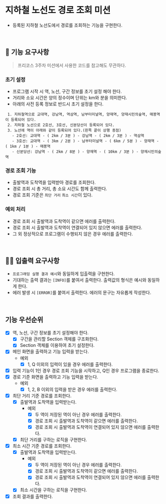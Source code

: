 # 지하철 노선도 경로 조회 미션
- 등록된 지하철 노선도에서 경로를 조회하는 기능을 구현한다.

<br>

## 🚀 기능 요구사항

> 프리코스 3주차 미션에서 사용한 코드를 참고해도 무관하다. 

### 초기 설정 
- 프로그램 시작 시 역, 노선, 구간 정보를 초기 설정 해야 한다.
- 거리와 소요 시간은 양의 정수이며 단위는 km와 분을 의미한다.
- 아래의 사전 등록 정보로 반드시 초기 설정을 한다.

```
 1. 지하철역으로 교대역, 강남역, 역삼역, 남부터미널역, 양재역, 양재시민의숲역, 매봉역이 등록되어 있다.
 2. 지하철 노선으로 2호선, 3호선, 신분당선이 등록되어 있다.
 3. 노선에 역이 아래와 같이 등록되어 있다.(왼쪽 끝이 상행 종점)
   - 2호선: 교대역 - ( 2km / 3분 ) - 강남역 - ( 2km / 3분 ) - 역삼역
   - 3호선: 교대역 - ( 3km / 2분 ) - 남부터미널역 - ( 6km / 5분 ) - 양재역 - ( 1km / 1분 ) - 매봉역
   - 신분당선: 강남역 - ( 2km / 8분 ) - 양재역 - ( 10km / 3분 ) - 양재시민의숲역
 ```
  
### 경로 조회 기능
- 출발역과 도착역을 입력받아 경로를 조회한다.
- 경로 조회 시 총 거리, 총 소요 시간도 함께 출력한다.
- 경로 조회 기준은 `최단 거리` `최소 시간`이 있다.

### 예외 처리
- 경로 조회 시 출발역과 도착역이 같으면 에러를 출력한다.
- 경로 조회 시 출발역과 도착역이 연결되어 있지 않으면 에러를 출력한다.
- 그 외 정상적으로 프로그램이 수행되지 않은 경우 에러를 출력한다.

<br>

## ✍🏻 입출력 요구사항
- `프로그래밍 실행 결과 예시`와 동일하게 입출력을 구현한다.
- 기대하는 출력 결과는 `[INFO]`를 붙여서 출력한다. 출력값의 형식은 예시와 동일하게 한다.
- 에러 발생 시 `[ERROR]`를 붙여서 출력한다. 에러의 문구는 자유롭게 작성한다.

<br>

## 기능 우선순위
- [X] 역, 노선, 구간 정보를 초기 설정해야 한다.
    - [X] 구간을 관리할 Section 객체를 구조화한다.
    - [X] Section 객체를 이용하여 초기 설정한다.
- [X] 메인 화면을 출력하고 기능 입력을 받는다.
    - 예외
        - [X] 1, Q 이외의 입력이 있을 경우 에러를 출력한다.
- [X] 입력 기능이 1인 경우 경로 조회 기능을 시작하고, Q인 경우 프로그램을 종료한다.
- [X] 경로 기준 화면을 출력하고 기능 입력을 받는다.
    - 예외
        - [X] 1, 2, B 이외의 입력을 받은 경우 에러를 출력한다.
- [X] 최단 거리 기준 경로를 조회한다.
    - [X] 출발역과 도착역을 입력받는다.
        - 예외
            - [X] 두 역이 저장된 역이 아닌 경우 에러를 출력한다.
            - [X] 경로 조회 시 출발역과 도착역이 같으면 에러를 출력한다.
            - [X] 경로 조회 시 출발역과 도착역이 연결되어 있지 않으면 에러를 출력한다.
    - [X] 최단 거리를 구하는 로직을 구현한다.
- [X] 최소 시간 기준 경로를 조회한다.
    - [X] 출발역과 도착역을 입력받는다.
        - 예외
            - [X] 두 역이 저장된 역이 아닌 경우 에러를 출력한다.
            - [X] 경로 조회 시 출발역과 도착역이 같으면 에러를 출력한다.
            - [X] 경로 조회 시 출발역과 도착역이 연결되어 있지 않으면 에러를 출력한다.
    - [X] 최소 시간을 구하는 로직을 구현한다.
- [X] 조회 결과를 출력한다.